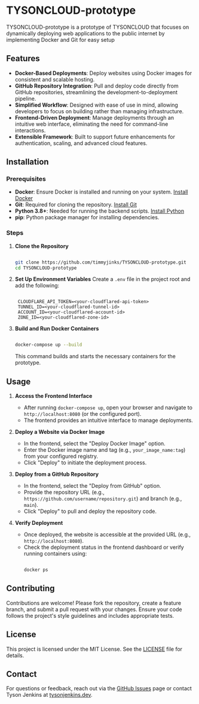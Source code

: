 # TYSONCLOUD-prototype

TYSONCLOUD-prototype is a prototype of TYSONCLOUD that focuses on dynamically deploying web applications to the public internet by implementing Docker and Git for easy setup
## Features

- **Docker-Based Deployments**: Deploy websites using Docker images for consistent and scalable hosting.
- **GitHub Repository Integration**: Pull and deploy code directly from GitHub repositories, streamlining the development-to-deployment pipeline.
- **Simplified Workflow**: Designed with ease of use in mind, allowing developers to focus on building rather than managing infrastructure.
- **Frontend-Driven Deployment**: Manage deployments through an intuitive web interface, eliminating the need for command-line interactions.
- **Extensible Framework**: Built to support future enhancements for authentication, scaling, and advanced cloud features.

## Installation

### Prerequisites
- **Docker**: Ensure Docker is installed and running on your system. [Install Docker](https://docs.docker.com/get-docker/)
- **Git**: Required for cloning the repository. [Install Git](https://git-scm.com/downloads)
- **Python 3.8+**: Needed for running the backend scripts. [Install Python](https://www.python.org/downloads/)
- **pip**: Python package manager for installing dependencies.

### Steps
1. **Clone the Repository**
   ```bash
   
   git clone https://github.com/timmyjinks/TYSONCLOUD-prototype.git
   cd TYSONCLOUD-prototype
   ```

2. **Set Up Environment Variables**
   Create a `.env` file in the project root and add the following:
   ```plaintext
   
    CLOUDFLARE_API_TOKEN=<your-cloudflared-api-token>
    TUNNEL_ID=<your-cloudflared-tunnel-id>
    ACCOUNT_ID=<your-cloudflared-account-id>
    ZONE_ID=<your-cloudflared-zone-id>
   ```

3. **Build and Run Docker Containers**
   ```bash

   docker-compose up --build
   ```

   This command builds and starts the necessary containers for the prototype.

## Usage

1. **Access the Frontend Interface**
   - After running `docker-compose up`, open your browser and navigate to `http://localhost:8080` (or the configured port).
   - The frontend provides an intuitive interface to manage deployments.

2. **Deploy a Website via Docker Image**
   - In the frontend, select the "Deploy Docker Image" option.
   - Enter the Docker image name and tag (e.g., `your_image_name:tag`) from your configured registry.
   - Click "Deploy" to initiate the deployment process.

3. **Deploy from a GitHub Repository**
   - In the frontend, select the "Deploy from GitHub" option.
   - Provide the repository URL (e.g., `https://github.com/username/repository.git`) and branch (e.g., `main`).
   - Click "Deploy" to pull and deploy the repository code.

4. **Verify Deployment**
   - Once deployed, the website is accessible at the provided URL (e.g., `http://localhost:8080`).
   - Check the deployment status in the frontend dashboard or verify running containers using:
     ```bash
     
     docker ps
     ```
     
## Contributing

Contributions are welcome! Please fork the repository, create a feature branch, and submit a pull request with your changes. Ensure your code follows the project's style guidelines and includes appropriate tests.

## License

This project is licensed under the MIT License. See the [LICENSE](LICENSE) file for details.

## Contact

For questions or feedback, reach out via the [GitHub Issues](https://github.com/timmyjinks/TYSONCLOUD-prototype/issues) page or contact Tyson Jenkins at [tysonjenkins.dev](https://tysonjenkins.dev).
